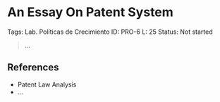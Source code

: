 # An Essay On Patent System

Tags: Lab. Políticas de Crecimiento
ID: PRO-6
L: 25
Status: Not started

> …
> 

## References

- Patent Law Analysis
- …